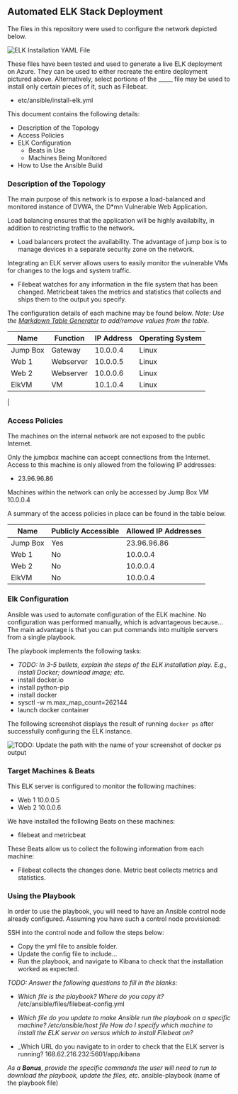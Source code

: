 ## Automated ELK Stack Deployment

The files in this repository were used to configure the network depicted below.

![ELK Installation YAML File](https://github.com/NBlanks525/NB-Project1/blob/main/Ansible/Install_ELK.yml)

These files have been tested and used to generate a live ELK deployment on Azure. They can be used to either recreate the entire deployment pictured above. Alternatively, select portions of the _____ file may be used to install only certain pieces of it, such as Filebeat.

  - etc/ansible/install-elk.yml

This document contains the following details:
- Description of the Topology
- Access Policies
- ELK Configuration
  - Beats in Use
  - Machines Being Monitored
- How to Use the Ansible Build


### Description of the Topology

The main purpose of this network is to expose a load-balanced and monitored instance of DVWA, the D*mn Vulnerable Web Application.

Load balancing ensures that the application will be highly availabilty, in addition to restricting traffic to the network.
- Load balancers protect the availability. The advantage of jump box is to manage devices in a separate security zone on the network.

Integrating an ELK server allows users to easily monitor the vulnerable VMs for changes to the logs and system traffic.
- Filebeat watches for any information in the file system that has been changed. 
  Metricbeat takes the metrics and statistics that collects and ships them to the output you specify. 

The configuration details of each machine may be found below.
_Note: Use the [Markdown Table Generator](http://www.tmarkdown_tablesablesgenerator.com/) to add/remove values from the table_.

| Name     | Function | IP Address | Operating System |
|----------|----------|------------|------------------|
| Jump Box | Gateway  | 10.0.0.4   | Linux            |
| Web 1    | Webserver| 10.0.0.5   | Linux            |
| Web 2    | Webserver| 10.0.0.6   | Linux            |
| ElkVM    | VM       | 10.1.0.4   | Linux           
|

### Access Policies

The machines on the internal network are not exposed to the public Internet. 

Only the jumpbox machine can accept connections from the Internet. Access to this machine is only allowed from the following IP addresses:
- 23.96.96.86 

Machines within the network can only be accessed by Jump Box VM 10.0.0.4

A summary of the access policies in place can be found in the table below.

| Name     | Publicly Accessible | Allowed IP Addresses |
|----------|---------------------|----------------------|
| Jump Box | Yes                 | 23.96.96.86          |
| Web 1    | No                  |  10.0.0.4           |
| Web 2    | No                  |  10.0.0.4          
| ElkVM    | No                  |  10.0.0.4  

### Elk Configuration

Ansible was used to automate configuration of the ELK machine. No configuration was performed manually, which is advantageous because...
The main advantage is that you can put commands into multiple servers from a single playbook.

The playbook implements the following tasks:
- _TODO: In 3-5 bullets, explain the steps of the ELK installation play. E.g., install Docker; download image; etc._
- install docker.io 
- install python-pip
- install docker 
- sysctl -w m.max_map_count=262144
- launch docker container 

The following screenshot displays the result of running `docker ps` after successfully configuring the ELK instance.

![TODO: Update the path with the name of your screenshot of docker ps output](Images/docker_ps_output.png)

### Target Machines & Beats
This ELK server is configured to monitor the following machines:
- Web 1 10.0.0.5
- Web 2 10.0.0.6

We have installed the following Beats on these machines:
- filebeat and metricbeat 

These Beats allow us to collect the following information from each machine:
- Filebeat collects the changes done. Metric beat collects metrics and statistics.

### Using the Playbook
In order to use the playbook, you will need to have an Ansible control node already configured. Assuming you have such a control node provisioned: 

SSH into the control node and follow the steps below:
- Copy the yml file to ansible folder.
- Update the config file to include...
- Run the playbook, and navigate to Kibana to check that the installation worked as expected.

_TODO: Answer the following questions to fill in the blanks:_
- _Which file is the playbook? Where do you copy it?_ 
   /etc/ansible/files/filebeat-config.yml
- _Which file do you update to make Ansible run the playbook on a specific machine?
   /etc/ansible/host file 
 How do I specify which machine to install the ELK server on versus which to install Filebeat on?_
  
- _Which URL do you navigate to in order to check that the ELK server is running?
168.62.216.232:5601/app/kibana 

_As a **Bonus**, provide the specific commands the user will need to run to download the playbook, update the files, etc._
ansible-playbook (name of the playbook file)
